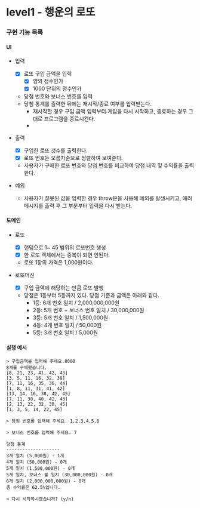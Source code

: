 # level1 - 행운의 로또

### 구현 기능 목록

#### UI

- 입력
  - [x] 로또 구입 금액을 입력
    - [x] 양의 정수인가
    - [x] 1000 단위의 정수인가
  - 당첨 번호와 보너스 번호를 입력
  - 당첨 통계를 출력한 뒤에는 재시작/종료 여부를 입력받는다.
    - 재시작할 경우 구입 금액 입력부터 게임을 다시 시작하고, 종료하는 경우 그대로 프로그램을 종료시킨다.
    -
- 출력

  - [x] 구입한 로또 갯수를 출력한다.
  - [x] 로또 번호는 오름차순으로 정렬하여 보여준다.
  - 사용자가 구매한 로또 번호와 당첨 번호를 비교하여 당첨 내역 및 수익률을 출력한다.

- 예외
  - 사용자가 잘못된 값을 입력한 경우 throw문을 사용해 예외를 발생시키고, 에러 메시지를 출력 후 그 부분부터 입력을 다시 받는다.

#### 도메인

- 로또

  - [x] 랜덤으로 1~ 45 범위의 로또번호 생성
  - [x] 한 로또 객체에서는 중복이 되면 안된다.
  - 로또 1장의 가격은 1,000원이다.

- 로또머신
  - [x] 구입 금액에 해당하는 만큼 로또 발행
  - 당첨은 1등부터 5등까지 있다. 당첨 기준과 금액은 아래와 같다.
    - 1등: 6개 번호 일치 / 2,000,000,000원
    - 2등: 5개 번호 + 보너스 번호 일치 / 30,000,000원
    - 3등: 5개 번호 일치 / 1,500,000원
    - 4등: 4개 번호 일치 / 50,000원
    - 5등: 3개 번호 일치 / 5,000원

#### 실행 예시

```
> 구입금액을 입력해 주세요.8000
8개를 구매했습니다.
[8, 21, 23, 41, 42, 43]
[3, 5, 11, 16, 32, 38]
[7, 11, 16, 35, 36, 44]
[1, 8, 11, 31, 41, 42]
[13, 14, 16, 38, 42, 45]
[7, 11, 30, 40, 42, 43]
[2, 13, 22, 32, 38, 45]
[1, 3, 5, 14, 22, 45]

> 당첨 번호를 입력해 주세요. 1,2,3,4,5,6

> 보너스 번호를 입력해 주세요. 7

당첨 통계
--------------------
3개 일치 (5,000원) - 1개
4개 일치 (50,000원) - 0개
5개 일치 (1,500,000원) - 0개
5개 일치, 보너스 볼 일치 (30,000,000원) - 0개
6개 일치 (2,000,000,000원) - 0개
총 수익률은 62.5%입니다.

> 다시 시작하시겠습니까? (y/n)
```
